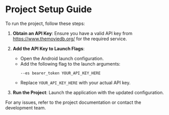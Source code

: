 # Project Setup Guide

To run the project, follow these steps:

1. **Obtain an API Key**: Ensure you have a valid API key from https://www.themoviedb.org/ for the
   required service.

2. **Add the API Key to Launch Flags**:
    - Open the Android launch configuration.
    - Add the following flag to the launch arguments:
      ```
      --es bearer_token YOUR_API_KEY_HERE
      ```
    - Replace `YOUR_API_KEY_HERE` with your actual API key.

3. **Run the Project**: Launch the application with the updated configuration.

For any issues, refer to the project documentation or contact the development team.